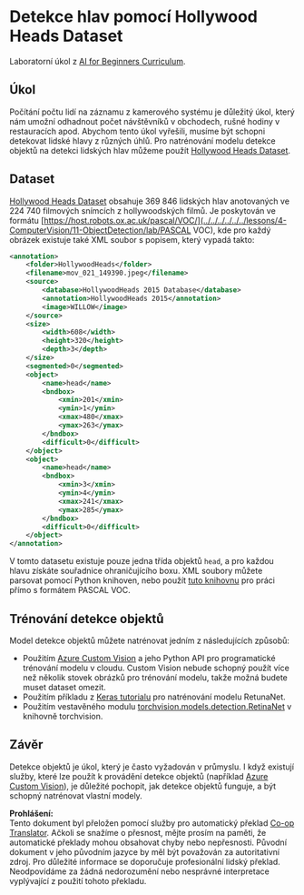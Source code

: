 <!--
CO_OP_TRANSLATOR_METADATA:
{
  "original_hash": "ad568d55ae65c856fe929fc2b278510a",
  "translation_date": "2025-08-25T22:49:31+00:00",
  "source_file": "lessons/4-ComputerVision/11-ObjectDetection/lab/README.md",
  "language_code": "cs"
}
-->
# Detekce hlav pomocí Hollywood Heads Dataset

Laboratorní úkol z [AI for Beginners Curriculum](https://github.com/microsoft/ai-for-beginners).

## Úkol

Počítání počtu lidí na záznamu z kamerového systému je důležitý úkol, který nám umožní odhadnout počet návštěvníků v obchodech, rušné hodiny v restauracích apod. Abychom tento úkol vyřešili, musíme být schopni detekovat lidské hlavy z různých úhlů. Pro natrénování modelu detekce objektů na detekci lidských hlav můžeme použít [Hollywood Heads Dataset](https://www.di.ens.fr/willow/research/headdetection/).

## Dataset

[Hollywood Heads Dataset](https://www.di.ens.fr/willow/research/headdetection/release/HollywoodHeads.zip) obsahuje 369 846 lidských hlav anotovaných ve 224 740 filmových snímcích z hollywoodských filmů. Je poskytován ve formátu [https://host.robots.ox.ac.uk/pascal/VOC/](../../../../../../lessons/4-ComputerVision/11-ObjectDetection/lab/PASCAL VOC), kde pro každý obrázek existuje také XML soubor s popisem, který vypadá takto:

```xml
<annotation>
	<folder>HollywoodHeads</folder>
	<filename>mov_021_149390.jpeg</filename>
	<source>
		<database>HollywoodHeads 2015 Database</database>
		<annotation>HollywoodHeads 2015</annotation>
		<image>WILLOW</image>
	</source>
	<size>
		<width>608</width>
		<height>320</height>
		<depth>3</depth>
	</size>
	<segmented>0</segmented>
	<object>
		<name>head</name>
		<bndbox>
			<xmin>201</xmin>
			<ymin>1</ymin>
			<xmax>480</xmax>
			<ymax>263</ymax>
		</bndbox>
		<difficult>0</difficult>
	</object>
	<object>
		<name>head</name>
		<bndbox>
			<xmin>3</xmin>
			<ymin>4</ymin>
			<xmax>241</xmax>
			<ymax>285</ymax>
		</bndbox>
		<difficult>0</difficult>
	</object>
</annotation>
```

V tomto datasetu existuje pouze jedna třída objektů `head`, a pro každou hlavu získáte souřadnice ohraničujícího boxu. XML soubory můžete parsovat pomocí Python knihoven, nebo použít [tuto knihovnu](https://pypi.org/project/pascal-voc/) pro práci přímo s formátem PASCAL VOC.

## Trénování detekce objektů 

Model detekce objektů můžete natrénovat jedním z následujících způsobů:

* Použitím [Azure Custom Vision](https://docs.microsoft.com/azure/cognitive-services/custom-vision-service/quickstarts/object-detection?tabs=visual-studio&WT.mc_id=academic-77998-cacaste) a jeho Python API pro programatické trénování modelu v cloudu. Custom Vision nebude schopný použít více než několik stovek obrázků pro trénování modelu, takže možná budete muset dataset omezit.
* Použitím příkladu z [Keras tutorialu](https://keras.io/examples/vision/retinanet/) pro natrénování modelu RetunaNet.
* Použitím vestavěného modulu [torchvision.models.detection.RetinaNet](https://pytorch.org/vision/stable/_modules/torchvision/models/detection/retinanet.html) v knihovně torchvision.

## Závěr

Detekce objektů je úkol, který je často vyžadován v průmyslu. I když existují služby, které lze použít k provádění detekce objektů (například [Azure Custom Vision](https://docs.microsoft.com/azure/cognitive-services/custom-vision-service/quickstarts/object-detection?tabs=visual-studio&WT.mc_id=academic-77998-cacaste)), je důležité pochopit, jak detekce objektů funguje, a být schopný natrénovat vlastní modely.

**Prohlášení:**  
Tento dokument byl přeložen pomocí služby pro automatický překlad [Co-op Translator](https://github.com/Azure/co-op-translator). Ačkoli se snažíme o přesnost, mějte prosím na paměti, že automatické překlady mohou obsahovat chyby nebo nepřesnosti. Původní dokument v jeho původním jazyce by měl být považován za autoritativní zdroj. Pro důležité informace se doporučuje profesionální lidský překlad. Neodpovídáme za žádná nedorozumění nebo nesprávné interpretace vyplývající z použití tohoto překladu.